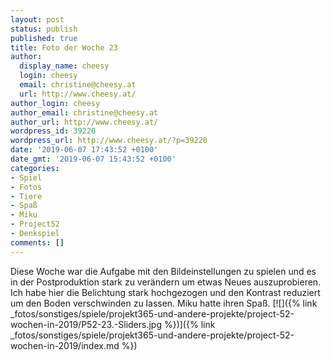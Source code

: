 ```yaml
---
layout: post
status: publish
published: true
title: Foto der Woche 23
author:
  display_name: cheesy
  login: cheesy
  email: christine@cheesy.at
  url: http://www.cheesy.at/
author_login: cheesy
author_email: christine@cheesy.at
author_url: http://www.cheesy.at/
wordpress_id: 39220
wordpress_url: http://www.cheesy.at/?p=39220
date: '2019-06-07 17:43:52 +0100'
date_gmt: '2019-06-07 15:43:52 +0100'
categories:
- Spiel
- Fotos
- Tiere
- Spaß
- Miku
- Project52
- Denkspiel
comments: []
---
```

Diese Woche war die Aufgabe mit den Bildeinstellungen zu spielen und es in der Postproduktion stark zu verändern um etwas Neues auszuprobieren. Ich habe hier die Belichtung stark hochgezogen und den Kontrast reduziert um den Boden verschwinden zu lassen. Miku hatte ihren Spaß.
[![]({% link _fotos/sonstiges/spiele/projekt365-und-andere-projekte/project-52-wochen-in-2019/P52-23.-Sliders.jpg %})]({% link _fotos/sonstiges/spiele/projekt365-und-andere-projekte/project-52-wochen-in-2019/index.md %})
